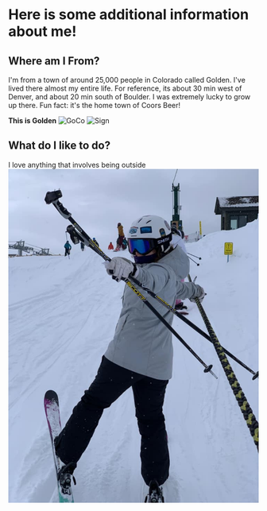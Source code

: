 # Here is some additional information about me!

## Where am I From?

I'm from a town of around 25,000 people in Colorado called Golden. I've lived there almost my entire life. For reference, its about 30 min west of Denver, and about 20 min south of Boulder. I was extremely lucky to grow up there. Fun fact: it's the home town of Coors Beer! 

**This is Golden**
![GoCo](https://assets.simpleviewinc.com/simpleview/image/upload/c_limit,h_1200,q_75,w_1200/v1/clients/goldenco/HikingGoldenOverlook_2ed70ed3-1dcd-4e09-b8eb-36e1687dcff3.jpg "GoCo")
![Sign](https://www.travelingmom.com/wp-content/uploads/2018/05/golden-1.jpg "Sign")

## What do I like to do?

I love anything that involves being outside 
![Ski](ski.jpg "Ski")


